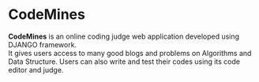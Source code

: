# CodeMines
<b>CodeMines</b> is an online coding judge web application developed using DJANGO framework.</br>
It gives users access to many good blogs and problems on Algorithms and Data Structure. Users can also write and test their codes using its code editor and judge. </br>
